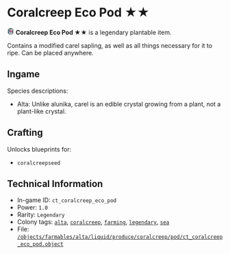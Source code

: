 # Coralcreep Eco Pod ★★

<img src="https://raw.githubusercontent.com/Ceterai/Enternia/main/objects/farmables/alta/liquid/produce/coralcreep/pod/icon.png" alt="Coralcreep Eco Pod ★★ icon" loading="lazy" height="16px" width="auto" /> **Coralcreep Eco Pod ★★** is a legendary plantable item.

Contains a modified carel sapling, as well as all things necessary for it to ripe. Can be placed anywhere.

## Ingame

Species descriptions:

- Alta: Unlike alunika, carel is an edible crystal growing from a plant, not a plant-like crystal.

## Crafting

Unlocks blueprints for:

- `coralcreepseed`

## Technical Information

- In-game ID: `ct_coralcreep_eco_pod`
- Power: `1.0`
- Rarity: `Legendary`
- Colony tags: [`alta`](https://ceterai.github.io/MyEnternia/Wiki/Tags/Alta), [`coralcreep`](https://ceterai.github.io/MyEnternia/Wiki/Tags/Coralcreep), [`farming`](https://ceterai.github.io/MyEnternia/Wiki/Tags/Farming), [`legendary`](https://ceterai.github.io/MyEnternia/Wiki/Tags/Legendary), [`sea`](https://ceterai.github.io/MyEnternia/Wiki/Tags/Sea)
- File: [`/objects/farmables/alta/liquid/produce/coralcreep/pod/ct_coralcreep_eco_pod.object`](https://github.com/Ceterai/Enternia/blob/main/objects/farmables/alta/liquid/produce/coralcreep/pod/ct_coralcreep_eco_pod.object)
